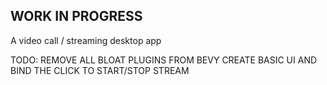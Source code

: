 ## WORK IN PROGRESS
A video call / streaming desktop app

TODO:
REMOVE ALL BLOAT PLUGINS FROM BEVY 
CREATE BASIC UI AND BIND THE CLICK TO START/STOP STREAM
